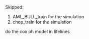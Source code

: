 Skipped: 
1. AML_BULL_train for the simulation
2. chop_train for the simulation

do the cox ph model in lifelines

